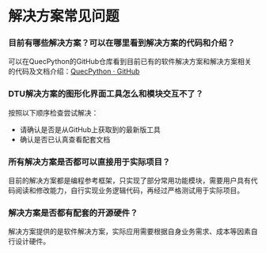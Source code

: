 # 解决方案常见问题

### **目前有哪些解决方案？可以在哪里看到解决方案的代码和介绍？**

可以在QuecPython的GitHub仓库看到目前已有的软件解决方案和解决方案相关的代码及文档介绍：[QuecPython · GitHub](https://github.com/QuecPython)

### **DTU解决方案的图形化界面工具怎么和模块交互不了？**

按照以下顺序检查尝试解决：

- 请确认是否是从GitHub上获取到的最新版工具
- 确认是否已认真查看配套文档

### 所有解决方案是否都可以直接用于实际项目？

目前的解决方案都是编程参考框架，只实现了部分常用功能模块，需要用户具有代码阅读和修改能力，自行实现业务逻辑代码，再经过严格测试用于实际项目。

### 解决方案是否都有配套的开源硬件？

解决方案提供的是软件解决方案，实际应用需要根据自身业务需求、成本等因素自行设计硬件。